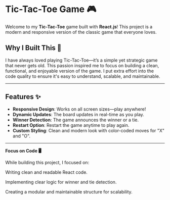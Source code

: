 # Tic-Tac-Toe Game 🎮

Welcome to my **Tic-Tac-Toe** game built with **React.js**! This project is a modern and responsive version of the classic game that everyone loves.

## Why I Built This 🧡

I have always loved playing Tic-Tac-Toe—it’s a simple yet strategic game that never gets old. This passion inspired me to focus on building a clean, functional, and enjoyable version of the game. I put extra effort into the code quality to ensure it's easy to understand, scalable, and maintainable.

---

## Features ✨

- **Responsive Design**: Works on all screen sizes—play anywhere!
- **Dynamic Updates**: The board updates in real-time as you play.
- **Winner Detection**: The game announces the winner or a tie.
- **Restart Option**: Restart the game anytime to play again.
- **Custom Styling**: Clean and modern look with color-coded moves for "X" and "O".

---
**Focus on Code 🖥️**

While building this project, I focused on:

Writing clean and readable React code.

Implementing clear logic for winner and tie detection.

Creating a modular and maintainable structure for scalability.
